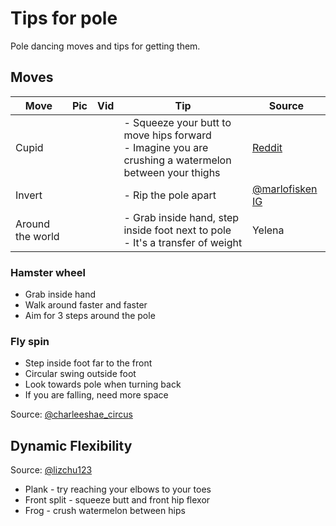 # Tips for pole
Pole dancing moves and tips for getting them.

## Moves
| Move | Pic | Vid | Tip | Source |
| - | - | - | - | - | 
| Cupid      |        |   |  - Squeeze your butt to move hips forward <br/> - Imagine you are crushing a watermelon between your thighs | [Reddit](https://www.reddit.com/r/poledancing/comments/142zwd4/my_cupid_sorta_how_do_i_hold_this/jn83beu/?context=3) |
| Invert |  |  | - Rip the pole apart | [@marlofisken IG](https://www.instagram.com/reel/CoJMv47DhvD/) | 
| Around the world |  |  | - Grab inside hand, step inside foot next to pole <br /> - It's a transfer of weight  | Yelena | 

### Hamster wheel
- Grab inside hand
- Walk around faster and faster
- Aim for 3 steps around the pole

### Fly spin
- Step inside foot far to the front
- Circular swing outside foot
- Look towards pole when turning back
- If you are falling, need more space

Source: [@charleeshae_circus](https://www.instagram.com/charleeshae_circus/)

## Dynamic Flexibility
    
Source: [@lizchu123](https://www.instagram.com/lizchu123)
- Plank - try reaching your elbows to your toes
- Front split - squeeze butt and front hip flexor
- Frog - crush watermelon between hips


